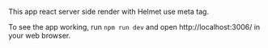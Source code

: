 This app react server side render with Helmet use meta tag.

To see the app working, run `npm run dev` and open http://localhost:3006/ in your web browser.
